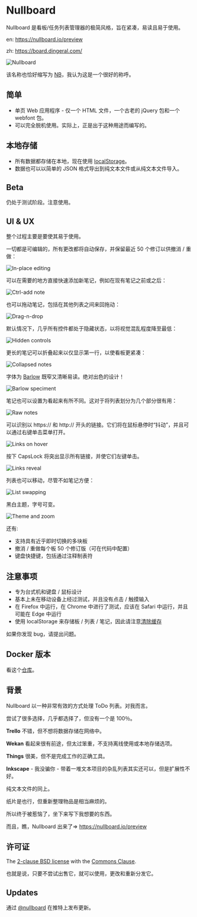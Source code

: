 # Nullboard

Nullboard 是看板/任务列表管理器的极简风格，旨在紧凑，易读且易于使用。

en: https://nullboard.io/preview

zh: https://board.dingeral.com/

![Nullboard](https://nullboard.io/images/nullboard-example-alt.png?z)

该名称也恰好缩写为 [NB](https://en.wikipedia.org/wiki/Nota_bene)，我认为这是一个很好的称呼。

## 简单

* 单页 Web 应用程序 - 仅一个 HTML 文件，一个古老的 jQuery 包和一个 webfont 包。
* 可以完全脱机使用。实际上，正是出于这种用途而编写的。

## 本地存储

* 所有数据都存储在本地，现在使用 [localStorage](https://developer.mozilla.org/en/docs/Web/API/Window/localStorage)。
* 数据也可以以简单的 JSON 格式导出到纯文本文件或从纯文本文件导入。

## Beta

仍处于测试阶段。注意使用。

## UI & UX

整个过程主要是要使其易于使用。

一切都是可编辑的，所有更改都将自动保存，并保留最近 50 个修订以供撤消 / 重做：

![In-place editing](https://nullboard.io/images/nullboard-inplace-editing.gif?x)

可以在需要的地方直接快速添加新笔记，例如在现有笔记之前或之后：

![Ctrl-add note](https://nullboard.io/images/nullboard-ctrl-add-note.gif?x)

也可以拖动笔记，包括在其他列表之间来回拖动：

![Drag-n-drop](https://nullboard.io/images/nullboard-drag-n-drop.gif?x)

默认情况下，几乎所有控件都处于隐藏状态，以将视觉混乱程度降至最低：

![Hidden controls](https://nullboard.io/images/nullboard-hidden-controls.gif?x)

更长的笔记可以折叠起来以仅显示第一行，以使看板更紧凑：

![Collapsed notes](https://nullboard.io/images/nullboard-collapsed-notes.gif?x)

字体为 [Barlow](https://tribby.com/fonts/barlow/) 既窄又清晰易读。绝对出色的设计！

![Barlow speciment](https://nullboard.io/images/barlow-specimen.png?y)

笔记也可以设置为看起来有所不同。这对于将列表划分为几个部分很有用：

![Raw notes](https://nullboard.io/images/nullboard-raw-notes.gif?x)

可以识别以 https:// 和 http:// 开头的链接。它们将在鼠标悬停时“抖动”，并且可以通过右键单击菜单打开。

![Links on hover](https://nullboard.io/images/nullboard-links-on-hover.gif)

按下 CapsLock 将突出显示所有链接，并使它们左键单击。

![Links reveal](https://nullboard.io/images/nullboard-links-reveal.gif)

列表也可以移动，尽管不如笔记方便：

![List swapping](https://nullboard.io/images/nullboard-list-swap.gif?x)

黑白主题，字号可变。

![Theme and zoom](https://nullboard.io/images/nullboard-theme-and-zoom.gif?x)

还有:

* 支持具有近乎即时切换的多块板
* 撤消 / 重做每个板 50 个修订版（可在代码中配置）
* 键盘快捷键，包括通过注释制表符

## 注意事项

* 专为台式机和键盘 / 鼠标设计
* 基本上未在移动设备上经过测试，并且没有点击 / 触摸输入
* 在 Firefox 中运行，在 Chrome 中进行了测试，应该在 Safari 中运行，并且可能在 Edge 中运行
* 使用 localStorage 来存储板 / 列表 / 笔记，因此请注意[清除缓存](https://stackoverflow.com/questions/9948284/how-persistent-is-localstorage)

如果你发现 bug，请提出问题。

## Docker 版本

看这个[仓库](https://github.com/rsoper/nullboard)。

## 背景

Nullboard 以一种非常有效的方式处理 ToDo 列表。对我而言。

尝试了很多选择，几乎都选择了，但没有一个是 100％。

**Trello** 不错，但不想将数据存储在网络中。

**Wekan** 看起来很有前途，但太过笨重，不支持离线使用或本地存储选项。

**Things** 很美，但不是完成工作的正确工具。

**Inkscape** - 我没骗你 - 带着一堆文本项目的杂乱列表其实还可以，但是扩展性不好。

纯文本文件的同上。

纸片是也行，但重新整理物品是相当麻烦的。

所以终于被惹恼了，坐下来写下我想要的东西。

而且，瞧，Nullboard 出来了=> https://nullboard.io/preview

## 许可证

The [2-clause BSD license](https://opensource.org/licenses/BSD-2-Clause/) with the [Commons Clause](https://commonsclause.com/).

也就是说，只要不尝试出售它，就可以使用，更改和重新分发它。

## Updates

通过 [@nullboard](https://twitter.com/nullboard) 在推特上发布更新。
